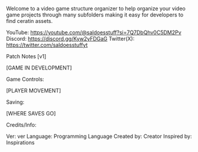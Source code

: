 Welcome to a video game structure organizer to help organize your video game projects through many subfolders making it easy for developers to find ceratin assets.



YouTube: https://youtube.com/@saldoesstuff?si=7Q7DbQhv0C5DM2Pv
Discord: https://discord.gg/Kyw2yFDGaG
Twitter(X): https://twitter.com/saldoesstuffyt



Patch Notes [v1]

[GAME IN DEVELOPMENT]

Game Controls:

[PLAYER MOVEMENT]

Saving:

[WHERE SAVES GO]

Credits/Info:

Ver: ver
Language: Programming Language
Created by: Creator
Inspired by: Inspirations 

